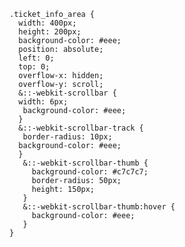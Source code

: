     .ticket_info_area {
      width: 400px;
      height: 200px;
      background-color: #eee;
      position: absolute;
      left: 0;
      top: 0;
      overflow-x: hidden;
      overflow-y: scroll;
      &::-webkit-scrollbar {
      width: 6px;
       background-color: #eee;
      }
      &::-webkit-scrollbar-track {
       border-radius: 10px;
      background-color: #eee;
      }
       &::-webkit-scrollbar-thumb {
         background-color: #c7c7c7;
         border-radius: 50px;
         height: 150px;
       }
       &::-webkit-scrollbar-thumb:hover {
         background-color: #eee;
       }
    }
